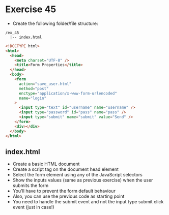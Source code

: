# Exercise 45

- Create the following folder/file structure:

```
/ex_45
  |-- index.html
```

```html
<!DOCTYPE html>
<html>
  <head>
    <meta charset="UTF-8" />
    <title>Form Properties</title>
  </head>
  <body>
    <form
      action="save_user.html"
      method="post"
      enctype="application/x-www-form-urlencoded"
      name="login"
    >
      <input type="text" id="username" name="username" />
      <input type="password" id="pass" name="pass" />
      <input type="submit" name="submit" value="Send" />
    </form>
    <div></div>
  </body>
</html>
```

## index.html

- Create a basic HTML document
- Create a script tag on the document head element
- Select the form element using any of the JavaScript selectors
- Show the inputs values (same as previous exercise) when the user submits the form
- You'll have to prevent the form default behaviour
- Also, you can use the previous code as starting point
- You need to handle the submit event and not the input type submit click event (just in case!)
